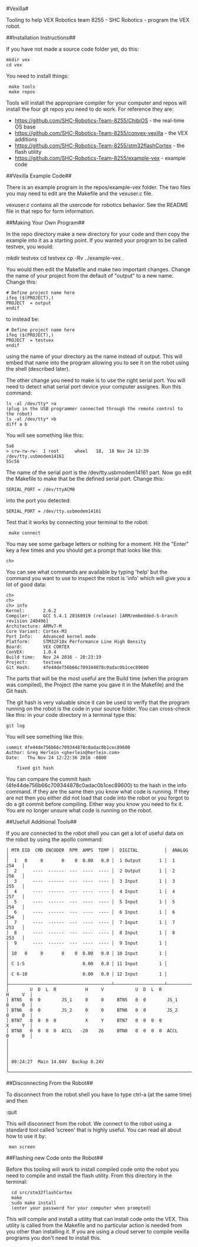 #Vexilla#

Tooling to help VEX Robotics team 8255 - SHC Robotics - program the VEX robot.

##Installation Instructions##

If you have not made a source code folder yet, do this:

    mkdir vex
    cd vex
    
You need to install things:

     make tools
     make repos

Tools will install the appropriare compiler for your computer and repos will install the four git repos you need to do work.  For reference they are:

- https://github.com/SHC-Robotics-Team-8255/ChibiOS - the real-time OS base
- https://github.com/SHC-Robotics-Team-8255/convex-vexilla - the VEX additions
- https://github.com/SHC-Robotics-Team-8255/stm32flashCortex - the flash utility
- https://github.com/SHC-Robotics-Team-8255/example-vex - example code

##Vexilla Example Code##

There is an example program in the repos/example-vex folder.  The two files you may need to edit are the Makefile and the vexuser.c file.

vexuser.c contains all the usercode for robotics behavior.  See the README file in that repo for form information.

##Making Your Own Program##

In the repo directory make a new directory for your code and then copy the example into it as a starting point.  If you wanted your program to be called testvex, you would:

   mkdir testvex
   cd testvex
   cp -Rv ../example-vex .

You would then edit the Makefile and make two important changes.  Change the name of your project from the default of "output" to a new name.  Change this:

```
# Define project name here
ifeq ($(PROJECT),)
PROJECT  = output
endif
```

to instead be:

```
# Define project name here
ifeq ($(PROJECT),)
PROJECT  = testvex
endif
```

using the name of your directory as the name instead of output.  This will embed that name into the program allowing you to see it on the robot using the shell (described later).

The other change you need to make is to use the right serial port.  You will need to detect what serial port device your computer assignes.  Run this command:

    ls -al /dev/tty* >a
    (plug in the USB programmer connected through the remote control to the robot)
    ls -al /dev/tty* >b
    diff a b

You will see something like this:

    5a6
    > crw-rw-rw-  1 root      wheel   18,  18 Nov 24 12:39 /dev/tty.usbmodem14161
    55c56

The name of the serial port is the /dev/tty.usbmodem14161 part.  Now go edit the Makefile to make that be the defined serial port.  Change this:

```
SERIAL_PORT = /dev/ttyACM0
```

into the port you detected:

```
SERIAL_PORT = /dev/tty.usbmodem14161
```

Test that it works by connecting your terminal to the robot:

     make connect

You may see some garbage letters or nothing for a moment.  Hit the "Enter" key a few times and you should get a prompt that looks like this:

    ch>

You can see what commands are available by typing 'help' but the command you want to use to inspect the robot is 'info' which will give you a lot of good data:

```
ch>
ch>
ch> info
Kernel:       2.6.2
Compiler:     GCC 5.4.1 20160919 (release) [ARM/embedded-5-branch revision 240496]
Architecture: ARMv7-M
Core Variant: Cortex-M3
Port Info:    Advanced kernel mode
Platform:     STM32F10x Performance Line High Density
Board:        VEX CORTEX
ConVEX:       1.0.4
Build time:   Nov 24 2016 - 20:23:19
Project:      testvex
Git Hash:     4fe44de756b66c709344878c0adac0b1cec89600
```

The parts that will be the most useful are the Build time (when the program was compiled), the Project (the name you gave it in the Makefile) and the Git hash.

The git hash is very valuable since it can be used to verify that the program running on the robot is the code in your source folder.  You can cross-check like this:  in your code directory in a terminal type this:

    git log

You will see something like this:

```
commit 4fe44de756b66c709344878c0adac0b1cec89600
Author: Greg Herlein <gherlein@herlein.com>
Date:   Thu Nov 24 12:22:36 2016 -0800

    fixed git hash

```

You can compare the commit hash (4fe44de756b66c709344878c0adac0b1cec89600) to the hash in the info command.  If they are the same then you know what code is running.  If they are not then you either did not load that code into the robot or you forgot to do a git commit before compiling.  Either way you know you need to fix it.  You are no longer unsure what code is running on the robot.


##Usefull Additional Tools##

If you are connected to the robot shell you can get a lot of useful data on the robot by using the apollo command:

```
│ MTR EID  CMD ENCODER  RPM  AMPS  TEMP │  DIGITAL          │  ANALOG          │
│  1   0     0       0    0  0.00   0.0 │  1 Output       1 │  1         254   │
│  2      ----  ------  ---  ----  ---- │  2 Output       1 │  2         256   │
│  3      ----  ------  ---  ----  ---- │  3 Input        1 │  3         255   │
│  4      ----  ------  ---  ----  ---- │  4 Input        1 │  4         257   │
│  5      ----  ------  ---  ----  ---- │  5 Input        1 │  5         254   │
│  6      ----  ------  ---  ----  ---- │  6 Input        1 │  6         254   │
│  7      ----  ------  ---  ----  ---- │  7 Input        1 │  7         253   │
│  8      ----  ------  ---  ----  ---- │  8 Input        1 │  8         253   │
│  9      ----  ------  ---  ----  ---- │  9 Input        1 │                  │
│ 10   0     0       0    0  0.00   0.0 │ 10 Input        1 │                  │
│ C 1-5                      0.00   0.0 │ 11 Input        1 │                  │
│ C 6-10                     0.00   0.0 │ 12 Input        1 │                  │
├───────────────────────────────────────┴───────────────────┴──────────────────┤
│        U  D  L  R           H     V            U  D  L  R           H     V  │
│ BTN5   0  0        JS_1     0     0     BTN5   0  0        JS_1     0     0  │
│ BTN6   0  0        JS_2     0     0     BTN6   0  0        JS_2     0     0  │
│ BTN7   0  0  0  0           X     Y     BTN7   0  0  0  0           X     Y  │
│ BTN8   0  0  0  0  ACCL   -20    26     BTN8   0  0  0  0  ACCL     0     0  │
│                                                                              │
│                                                                              │
│ 00:24:27  Main 14.04V  Backup 0.24V                                          │
└──────────────────────────────────────────────────────────────────────────────┘
```

##Disconnecting From the Robot##

To disconnect from the robot shell you have to type ctrl-a (at the same time) and then

   :quit

This will disconnect from the robot.  We connect to the robot using a standard tool called 'screen' that is highly useful.  You can read all about how to use it by:

     man screen


##Flashing new Code onto the Robot##

Before this tooling will work to install compiled code onto the robot
you need to compile and install the flash utility.  From this
directory in the terminal:

	  cd src/stm32flashCortex
	  make
	  sudo make install
	  (enter your password for your computer when prompted)

This will compile and install a utility that can install code onto the
VEX.  This utility is called from the Makefile and no particular
action is needed from you other than installing it.  If you are using
a cloud server to compile vexilla programs you don't need to install
this.

	  

    




     

